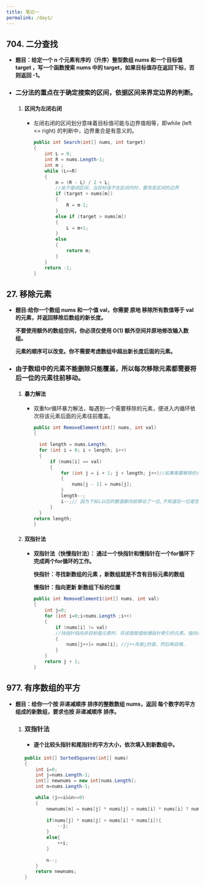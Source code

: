 ```yaml
---
title: 笔记一
permalink: /day1/
---
```

## 704. 二分查找 
- **题目：给定一个 n 个元素有序的（升序）整型数组 nums 和一个目标值 target  ，写一个函数搜索 nums 中的 target，如果目标值存在返回下标，否则返回 -1。**
- ### 二分法的重点在于确定搜索的区间，依据区间来界定边界的判断。
    1. #### 区间为左闭右闭
        - 左闭右闭的区间划分意味着目标值可能与边界值相等，即while (left <= right) 的判断中，边界重合是有意义的。
            ```csharp
            public int Search(int[] nums, int target)
            {
                int L = 0;
                int R = nums.Length-1;
                int m ;
                while (L<=R) 
                { 
                    m = (R - L) / 2 + L;
                    //由于是闭区间，当目标值不在区间内时，要改变区间的边界
                    if (target < nums[m])
                    {
                        R = m-1;
                    }
                    else if (target > nums[m])
                    {
                        L = m+1;
                    }
                    else
                    {
                        return m;
                    }
                }
                return -1;
            }
            ```


## 27. 移除元素 
- **题目:给你一个数组 nums 和一个值 val，你需要 原地 移除所有数值等于 val 的元素，并返回移除后数组的新长度。**

    **不要使用额外的数组空间，你必须仅使用 O(1) 额外空间并原地修改输入数组。**

    **元素的顺序可以改变。你不需要考虑数组中超出新长度后面的元素。**
- ### 由于数组中的元素不能删除只能覆盖，所以每次移除元素都需要将后一位的元素往前移动。
  1. #### 暴力解法 
       - 双重for循环暴力解法，每遇到一个需要移除的元素，便进入内循环依次将该元素后面的元素往前覆盖。
            ```csharp
            public int RemoveElement(int[] nums, int val)
            {

              int length = nums.Length;
              for (int i = 0; i < length; i++)
              {
                  if (nums[i] == val)
                  {
                      for (int j = i + 1; j < length; j++)//如果需要移除的元素是最后一位就不需要移动了
                      {
                          nums[j - 1] = nums[j];
                      }
                      length--;
                      i--;// 因为下标i以后的数值都向前移动了一位,不知道后一位是否也需要移除，所以i也向前移动一位,
                  }
              }
            return length;
            }
            ```
  2. #### 双指针法
       - **双指针法（快慢指针法）： 通过一个快指针和慢指针在一个for循环下完成两个for循环的工作。**

            **快指针：寻找新数组的元素 ，新数组就是不含有目标元素的数组**
            
            **慢指针：指向更新 新数组下标的位置**
            ```csharp
            public int RemoveElement1(int[] nums, int val) 
            {
                int j=0;
                for (int i=0;i<nums.Length ;i++) 
                {
                    if (nums[i] != val) 
                    //快指针指向非目标值元素时，将该值赋值给慢指针索引的元素。指向目标值时，快指针跳过该元素，检查下一个元素。
                    {
                        nums[j++]= nums[i]; //j++先取j的值，然后再自增。
                    }
                }
                return j + 1;
            }
            ```
## 977. 有序数组的平方
- **题目：给你一个按 非递减顺序 排序的整数数组 nums，返回 每个数字的平方 组成的新数组，要求也按 非递减顺序 排序。**
    1. ### 双指针法
        - #### 逐个比较头指针和尾指针的平方大小，依次填入到新数组中。 
        ```csharp
        public int[] SortedSquares(int[] nums)
        {
            int i=0;
            int j=nums.Length-1;
            int[] newnums = new int[nums.Length];
            int n=nums.Length-1;

            while (j>=i&&n>=0) 
            {
                newnums[n] = nums[j] * nums[j] > nums[i] * nums[i] ? nums[j] * nums[j] : nums[i] * nums[i];
               
                if(nums[j] * nums[j] > nums[i] * nums[i]){
                    --j;
                }
                else{
                    ++i;
                }
               
                n--;
            }
            return newnums;
        }
        ```
